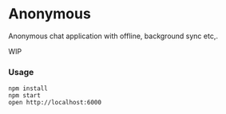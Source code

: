 Anonymous
=====================

Anonymous chat application with offline, background sync etc,.

WIP

### Usage

```
npm install
npm start
open http://localhost:6000
```
